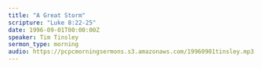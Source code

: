 ```yaml
---
title: "A Great Storm"
scripture: "Luke 8:22-25"
date: 1996-09-01T00:00:00Z
speaker: Tim Tinsley
sermon_type: morning
audio: https://pcpcmorningsermons.s3.amazonaws.com/19960901tinsley.mp3 
---
```



